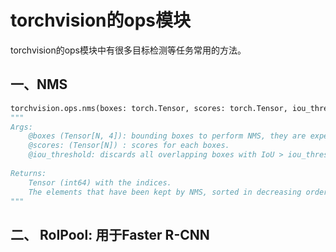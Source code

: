 # torchvision的ops模块

torchvision的ops模块中有很多目标检测等任务常用的方法。

## 一、NMS

```python
torchvision.ops.nms(boxes: torch.Tensor, scores: torch.Tensor, iou_threshold: float) -> torch.Tensor
"""
Args:
	@boxes (Tensor[N, 4]): bounding boxes to perform NMS, they are expected to be (x1, y1, x2, y2).
	@scores: (Tensor[N]) : scores for each boxes.
	@iou_threshold: discards all overlapping boxes with IoU > iou_threshold.
	
Returns:
	Tensor (int64) with the indices.
    The elements that have been kept by NMS, sorted in decreasing order of scores.
"""
```



## 二、 RoIPool: 用于Faster R-CNN

